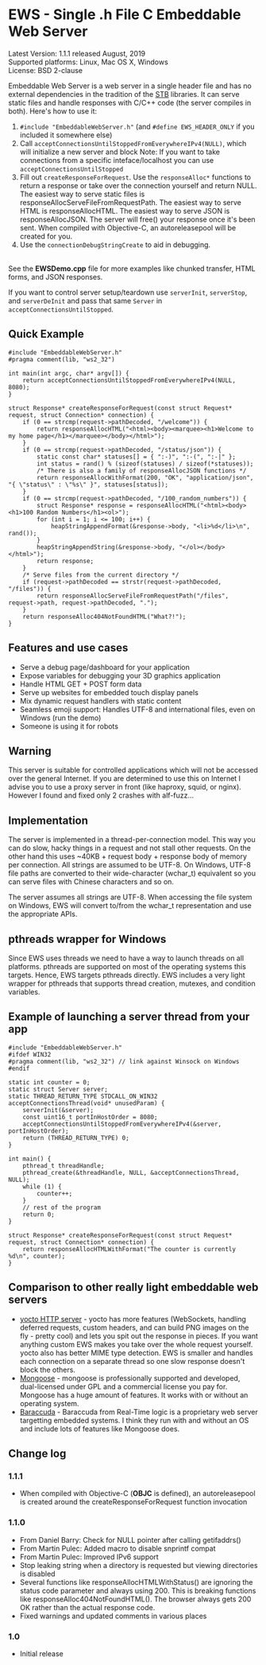 # EWS - Single .h File C Embeddable Web Server #
Latest Version: 1.1.1 released August, 2019<br>
Supported platforms: Linux, Mac OS X, Windows<br>
License: BSD 2-clause<br>

Embeddable Web Server is a web server in a single header file and has no external dependencies in the tradition of the [STB](https://github.com/nothings/stb) libraries. It can serve static files and handle responses with C/C++ code (the server compiles in both). Here's how to use it:<br>
1. `#include "EmbeddableWebServer.h"` (and `#define EWS_HEADER_ONLY` if you included it somewhere else)<br>
2. Call `acceptConnectionsUntilStoppedFromEverywhereIPv4(NULL)`, which will initialize a new server and block
Note: If you want to take connections from a specific inteface/localhost you can use `acceptConnectionsUntilStopped`<br>
3. Fill out `createResponseForRequest`. Use the `responseAlloc*` functions to return a response or take over the connection
yourself and return NULL. The easiest way to serve static files is responseAllocServeFileFromRequestPath. The easiest 
way to serve HTML is responseAllocHTML. The easiest way to serve JSON is responseAllocJSON. The server will free() your
response once it's been sent. When compiled with Objective-C, an autoreleasepool will be created for you.
4. Use the `connectionDebugStringCreate` to aid in debugging.

<br>See the <b>EWSDemo.cpp</b> file for more examples like chunked transfer, HTML forms, and JSON responses. 

If you want to control server setup/teardown use `serverInit`, `serverStop`, and `serverDeInit` and pass that same `Server` in `acceptConnectionsUntilStopped`.

## Quick Example ##
	#include "EmbeddableWebServer.h"
	#pragma comment(lib, "ws2_32")

	int main(int argc, char* argv[]) {
		return acceptConnectionsUntilStoppedFromEverywhereIPv4(NULL, 8080);
	}

	struct Response* createResponseForRequest(const struct Request* request, struct Connection* connection) {
		if (0 == strcmp(request->pathDecoded, "/welcome")) {
			return responseAllocHTML("<html><body><marquee><h1>Welcome to my home page</h1></marquee></body></html>");
		}
		if (0 == strcmp(request->pathDecoded, "/status/json")) {
			static const char* statuses[] = { ":-)", ":-(", ":-|" };
			int status = rand() % (sizeof(statuses) / sizeof(*statuses));
			/* There is also a family of responseAllocJSON functions */
			return responseAllocWithFormat(200, "OK", "application/json", "{ \"status\" : \"%s\" }", statuses[status]);
		}
		if (0 == strcmp(request->pathDecoded, "/100_random_numbers")) {
			struct Response* response = responseAllocHTML("<html><body><h1>100 Random Numbers</h1><ol>");
			for (int i = 1; i <= 100; i++) {
				heapStringAppendFormat(&response->body, "<li>%d</li>\n", rand());
			}
			heapStringAppendString(&response->body, "</ol></body></html>");
			return response;
		}
		/* Serve files from the current directory */
		if (request->pathDecoded == strstr(request->pathDecoded, "/files")) {
			return responseAllocServeFileFromRequestPath("/files", request->path, request->pathDecoded, ".");
		}
		return responseAlloc404NotFoundHTML("What?!");
	}

## Features and use cases ##
 * Serve a debug page/dashboard for your application 
 * Expose variables for debugging your 3D graphics application
 * Handle HTML GET + POST form data
 * Serve up websites for embedded touch display panels
 * Mix dynamic request handlers with static content
 * Seamless emoji support: Handles UTF-8 and international files, even on Windows (run the demo)
 * Someone is using it for robots

## Warning ##
This server is suitable for controlled applications which will not be accessed over the general Internet. If you are determined to use this on Internet I advise you to use a proxy server in front (like haproxy, squid, or nginx). However I found and fixed only 2 crashes with alf-fuzz...

## Implementation ##
The server is implemented in a thread-per-connection model. This way you can do slow, hacky things in a request and not stall other requests. On the other hand this uses ~40KB + request body + response body of memory per connection. All strings are assumed to be UTF-8. On Windows, UTF-8 file paths are converted to their wide-character (wchar_t) equivalent so you can serve files with Chinese characters and so on.

The server assumes all strings are UTF-8. When accessing the file system on Windows, EWS will convert to/from the wchar_t representation and use the appropriate APIs.

## pthreads wrapper for Windows ##
Since EWS uses threads we need to have a way to launch threads on all platforms. pthreads are supported on most of the operating systems this targets. Hence, EWS targets pthreads directly. EWS includes a very light wrapper for pthreads that supports thread creation, mutexes, and condition variables.

## Example of launching a server thread from your app ##
    #include "EmbeddableWebServer.h"
    #ifdef WIN32
    #pragma comment(lib, "ws2_32") // link against Winsock on Windows
    #endif

    static int counter = 0;
    static struct Server server;
    static THREAD_RETURN_TYPE STDCALL_ON_WIN32 acceptConnectionsThread(void* unusedParam) {
        serverInit(&server);
        const uint16_t portInHostOrder = 8080;
        acceptConnectionsUntilStoppedFromEverywhereIPv4(&server, portInHostOrder);
        return (THREAD_RETURN_TYPE) 0;
    }

    int main() {
        pthread_t threadHandle;
        pthread_create(&threadHandle, NULL, &acceptConnectionsThread, NULL);
        while (1) {
            counter++;
        }
        // rest of the program
        return 0;
    }
    
    struct Response* createResponseForRequest(const struct Request* request, struct Connection* connection) {
        return responseAllocHTMLWithFormat("The counter is currently %d\n", counter);
    }

## Comparison to other really light embeddable web servers ##
* [yocto HTTP server](https://github.com/tom-seddon/yhs) - yocto has more features (WebSockets, handling deferred requests, custom headers, and can build PNG images on the fly - pretty cool) and lets you spit out the response in pieces. If you want anything custom EWS makes you take over the whole request yourself. yocto also has better MIME type detection. EWS is smaller and handles each connection on a separate thread so one slow response doesn't block the others.
* [Mongoose](https://github.com/cesanta/mongoose) - mongoose is professionally supported and developed, dual-licensed under GPL and a commercial license you pay for. Mongoose has a huge amount of features. It works with or without an operating system.
* [Baraccuda](https://realtimelogic.com/products/barracuda-application-server/) - Baraccuda from Real-Time logic is a proprietary web server targetting embedded systems. I think they run with and without an OS and include lots of features like Mongoose does.

## Change log ##
### 1.1.1 ###
* When compiled with Objective-C (__OBJC__ is defined), an autoreleasepool is created around the createResponseForRequest function invocation

### 1.1.0 ###
* From Daniel Barry: Check for NULL pointer after calling getifaddrs()
* From Martin Pulec: Added macro to disable snprintf compat
* From Martin Pulec: Improved IPv6 support
* Stop leaking string when a directory is requested but viewing directories is disabled
* Several functions like responseAllocHTMLWithStatus() are ignoring the status code parameter and always using 200. This is breaking functions like responseAlloc404NotFoundHTML(). The browser always gets 200 OK rather than the actual response code.
* Fixed warnings and updated comments in various places

### 1.0 ###
* Initial release

